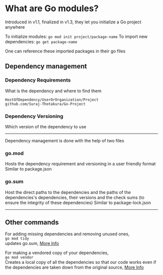 # What are Go modules?

Introduced in v1.1, finalized in v1.3, they let you initialize a Go project anywhere

To initialize modules: `go mod init project/package-name`
To import new dependencies: `go get package-name`

One can reference these imported packages in their go files

## Dependency management

### Dependency Requirements

What is the dependency and where to find them

```text
HostOfDependency/UserOrOrganization/Project
github.com/Suraj-Thotakura/Go-Project
```

### Dependency Versioning

Which version of the dependency to use

---

Dependency management is done with the help of two files

### go.mod

Hosts the dependency requirement and versioning in a user friendly format
Similar to package.json

### go.sum

Host the direct paths to the dependencies and the paths of the dependencies's dependencies, their versions and the check sums (to ensure the integrity of these dependencies)
Similar to package-lock.json

---

## Other commands

For adding missing dependencies and removing unused ones,<br/>
`go mod tidy`<br/>
updates go.sum, [More Info](https://stackoverflow.com/questions/71495619/difference-between-go-mod-download-and-go-mod-tidy)<br/>

For making a vendored copy of your dependencies,<br/>
`go mod vendor`<br/>
Creates a local copy of all the dependencies so that our code works even if the dependencies are taken down from the original source, [More Info](https://stackoverflow.com/questions/68544611/what-is-the-purpose-of-go-mod-vendor-command)<br/>
